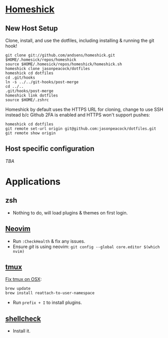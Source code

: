 # [Homeshick](https://github.com/andsens/homeshick)

## New Host Setup

Clone, install, and use the dotfiles, including installing & running the git hook!

```
git clone git://github.com/andsens/homeshick.git $HOME/.homesick/repos/homeshick
source $HOME/.homesick/repos/homeshick/homeshick.sh
homeshick clone jasonpeacock/dotfiles
homeshick cd dotfiles
cd .git/hooks
ln -s ../../git-hooks/post-merge
cd ../..
.git/hooks/post-merge
homeshick link dotfiles
source $HOME/.zshrc
```

Homeshick by default uses the HTTPS URL for cloning, change to use SSH instead b/c
Github 2FA is enabled and HTTPS won't support pushes:

```
homeshick cd dotfiles
git remote set-url origin git@github.com:jasonpeacock/dotfiles.git
git remote show origin
```

## Host specific configuration

*TBA*

# Applications

## zsh

* Nothing to do, will load plugins & themes on first login.

## [Neovim](https://neovim.io/)

* Run `:CheckHealth` & fix any issues.
* Ensure *git* is using neovim: `git config --global core.editor $(which nvim)`

## [tmux](https://tmux.github.io/)

[Fix tmux on OSX](http://dannykansas.github.io/osx/terminalfu/2015/12/02/fix-open-command-tmux-osx.html):

```
brew update
brew install reattach-to-user-namespace
```

* Run `prefix + I` to install plugins.

## [shellcheck](https://www.shellcheck.net/)

* Install it.


